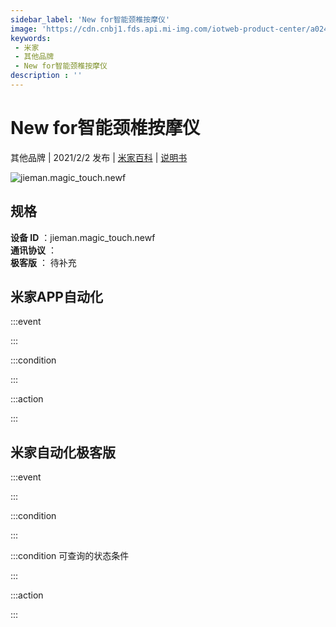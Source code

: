 ```yaml
---
sidebar_label: 'New for智能颈椎按摩仪'
image: 'https://cdn.cnbj1.fds.api.mi-img.com/iotweb-product-center/a024282ddb46f3dce7826f2cffcf1c71_DC01_168.png?GalaxyAccessKeyId=AKVGLQWBOVIRQ3XLEW&Expires=9223372036854775807&Signature=vN4QAYwPab6AsdFKzy+wjFwjT8c='
keywords: 
 - 米家
 - 其他品牌
 - New for智能颈椎按摩仪
description : ''
---
```

# New for智能颈椎按摩仪

其他品牌 | 2021/2/2 发布 | [米家百科](https://home.mi.com/webapp/content/baike/product/index.html?model=jieman.magic_touch.newf) | [说明书](https://home.mi.com/views/introduction.html?model=jieman.magic_touch.newf&region=cn)

![jieman.magic_touch.newf](https://cdn.cnbj1.fds.api.mi-img.com/iotweb-product-center/a024282ddb46f3dce7826f2cffcf1c71_DC01_168.png?GalaxyAccessKeyId=AKVGLQWBOVIRQ3XLEW&Expires=9223372036854775807&Signature=vN4QAYwPab6AsdFKzy+wjFwjT8c=)

## 规格  
> 
**设备 ID** ：jieman.magic_touch.newf  
**通讯协议** ：  
**极客版**  ： 待补充 


## 米家APP自动化  

:::event  

:::

:::condition  

:::

:::action   

:::

## 米家自动化极客版  

:::event  

:::

:::condition  

:::

:::condition 可查询的状态条件  

:::

:::action  

:::

        
